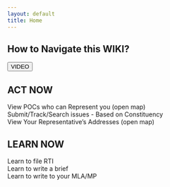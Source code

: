 ```yaml
---
layout: default
title: Home
---
```


<div class="section" id="navigate-wiki">
  <h2>How to Navigate this WIKI?</h2>
  <button>VIDEO</button>
</div>

<div class="section" id="act-now">
  <h2>ACT NOW</h2>
  <div class="grid">
    <div class="card">View POCs who can Represent you (open map)</div>
    <div class="card">Submit/Track/Search issues - Based on Constituency</div>
    <div class="card">View Your Representative’s Addresses (open map)</div>
  </div>
</div>

<div class="section" id="learn-now">
  <h2>LEARN NOW</h2>
  <div class="grid">
    <div class="card">Learn to file RTI</div>
    <div class="card">Learn to write a brief</div>
    <div class="card">Learn to write to your MLA/MP</div>
  </div>
</div>